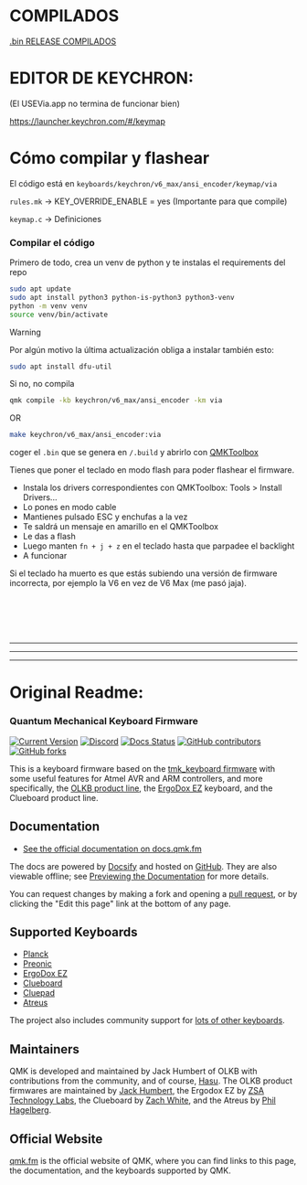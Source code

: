 # COMPILADOS

[.bin RELEASE COMPILADOS](https://github.com/bytevictor/V6_MAX_ANSI-ES_ISO_Layout_Firmware/releases/tag/v.bytevictor)

# EDITOR DE KEYCHRON:

(El USEVia.app no termina de funcionar bien)

https://launcher.keychron.com/#/keymap

# Cómo compilar y flashear

El código está en `keyboards/keychron/v6_max/ansi_encoder/keymap/via`

`rules.mk` -> KEY_OVERRIDE_ENABLE = yes (Importante para que compile)

`keymap.c` -> Definiciones



### Compilar el código
Primero de todo, crea un venv de python y te instalas el requirements del repo

```bash
sudo apt update
sudo apt install python3 python-is-python3 python3-venv
python -m venv venv
source venv/bin/activate
```

> [!WARNING]
> Por algún motivo la última actualización obliga a instalar también esto:
```bash
sudo apt install dfu-util
```
Si no, no compila

```bash
qmk compile -kb keychron/v6_max/ansi_encoder -km via
```

OR

```bash
make keychron/v6_max/ansi_encoder:via
```
coger el `.bin` que se genera en `/.build` y abrirlo con [QMKToolbox](https://github.com/qmk/qmk_toolbox)

Tienes que poner el teclado en modo flash para poder flashear el firmware.

- Instala los drivers correspondientes con QMKToolbox: Tools > Install Drivers...
- Lo pones en modo cable
- Mantienes pulsado ESC y enchufas a la vez
- Te saldrá un mensaje en amarillo en el QMKToolbox
- Le das a flash
- Luego manten `fn + j + z` en el teclado hasta que parpadee el backlight
- A funcionar


Si el teclado ha muerto es que estás subiendo una versión de firmware incorrecta, por ejemplo la V6 en vez de V6 Max (me pasó jaja).

<br>
<br>
<br>
<br>



---
---
---
# Original Readme:

###  Quantum Mechanical Keyboard Firmware

[![Current Version](https://img.shields.io/github/tag/qmk/qmk_firmware.svg)](https://github.com/qmk/qmk_firmware/tags)
[![Discord](https://img.shields.io/discord/440868230475677696.svg)](https://discord.gg/Uq7gcHh)
[![Docs Status](https://img.shields.io/badge/docs-ready-orange.svg)](https://docs.qmk.fm)
[![GitHub contributors](https://img.shields.io/github/contributors/qmk/qmk_firmware.svg)](https://github.com/qmk/qmk_firmware/pulse/monthly)
[![GitHub forks](https://img.shields.io/github/forks/qmk/qmk_firmware.svg?style=social&label=Fork)](https://github.com/qmk/qmk_firmware/)

This is a keyboard firmware based on the [tmk\_keyboard firmware](https://github.com/tmk/tmk_keyboard) with some useful features for Atmel AVR and ARM controllers, and more specifically, the [OLKB product line](https://olkb.com), the [ErgoDox EZ](https://ergodox-ez.com) keyboard, and the Clueboard product line.

## Documentation

* [See the official documentation on docs.qmk.fm](https://docs.qmk.fm)

The docs are powered by [Docsify](https://docsify.js.org/) and hosted on [GitHub](/docs/). They are also viewable offline; see [Previewing the Documentation](https://docs.qmk.fm/#/contributing?id=previewing-the-documentation) for more details.

You can request changes by making a fork and opening a [pull request](https://github.com/qmk/qmk_firmware/pulls), or by clicking the "Edit this page" link at the bottom of any page.

## Supported Keyboards

* [Planck](/keyboards/planck/)
* [Preonic](/keyboards/preonic/)
* [ErgoDox EZ](/keyboards/ergodox_ez/)
* [Clueboard](/keyboards/clueboard/)
* [Cluepad](/keyboards/clueboard/17/)
* [Atreus](/keyboards/atreus/)

The project also includes community support for [lots of other keyboards](/keyboards/).

## Maintainers

QMK is developed and maintained by Jack Humbert of OLKB with contributions from the community, and of course, [Hasu](https://github.com/tmk). The OLKB product firmwares are maintained by [Jack Humbert](https://github.com/jackhumbert), the Ergodox EZ by [ZSA Technology Labs](https://github.com/zsa), the Clueboard by [Zach White](https://github.com/skullydazed), and the Atreus by [Phil Hagelberg](https://github.com/technomancy).

## Official Website

[qmk.fm](https://qmk.fm) is the official website of QMK, where you can find links to this page, the documentation, and the keyboards supported by QMK.
